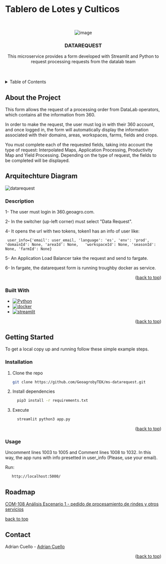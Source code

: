 # Tablero de Lotes y Culticos

<!-- Improved compatibility of back to top link: See: https://github.com/othneildrew/Best-README-Template/pull/73 -->
<a name="readme-top"></a>

<!-- PROJECT LOGO -->
<br />
<div align="center">

![image](https://github.com/marianobonelli/tablero_lotes_streamlit/tree/main/assets/datalab)

  </a>

  <h3 align="center">DATAREQUEST</h3>

  <p align="center">
      This microservice provides a form developed with Streamlit and Python to request processing requests from the datalab team <br />
    <br />
    <br />
  </p>
</div>



<!-- TABLE OF CONTENTS -->
<details>
  <summary>Table of Contents</summary>
  <ol>
    <li>
      <a href="#about-the-project">About The Project</a>
      <ul>
        <li><a href="#built-with">Built With</a></li>
        <li><a href="#arquitechture-diagram">Arquitechture-Diagram</a></li>
      </ul>
    </li>
    <li>
      <a href="#getting-started">Getting Started</a>
      <ul>
        <li><a href="#installation">Installation</a></li>
        <li><a href="#usage">Usage</a></li>
      </ul>
    </li>
    <li><a href="#roadmap">Roadmap</a></li>
    <li><a href="#contact">Contact</a></li>
  </ol>
</details>



<!-- ABOUT THE PROJECT -->

## About the Project

This form allows the request of a processing order from DataLab operators, which contains all the information from 360.

In order to make the request, the user must log in with their 360 account, and once logged in, the form will automatically display the information associated with their domains, areas, workspaces, farms, fields and crops.

You must complete each of the requested fields, taking into account the type of request: Interpolated Maps, Application Processing, Productivity Map and Yield Processing. Depending on the type of request, the fields to be completed will be displayed.

## Arquitechture Diagram 

![datarequest](https://github.com/GeoagrobyTEK/ms-datarequest/assets/101668748/deb86ec8-e2c3-42f6-9d20-8eb59b8983ce)

### Description

   
1- The user must login in 360.geoagro.com.

2- In the switcher (up-left corner) must select "Data Request".

4- It opens the url with two tokens, token1 has an info of user like:
   
     user_info={'email': user_email, 'language': 'es', 'env': 'prod', 'domainId': None, 'areaId': None,   'workspaceId': None, 'seasonId': None, 'farmId': None}

5- An Application Load Balancer take the request and send to fargate.
  
6- In fargate, the datarequest form is running troughby docker as service.
   


<p align="right">(<a href="#readme-top">back to top</a>)</p>

### Built With
* [![Python][Python.org]][Python-url]
* [![docker][docker]][docker-url]
* [![streamlit][streamlit]][streamlit-url]

<p align="right">(<a href="#readme-top">back to top</a>)</p>

<!-- GETTING STARTED -->
## Getting Started

To get a local copy up and running follow these simple example steps.

### Installation

1. Clone the repo
   ```sh
   git clone https://github.com/GeoagrobyTEK/ms-datarequest.git
   ```
2. Install dependencies
   ```sh
     pip3 install -r requirements.txt
   ```
3. Execute
   ```sh
     streamlit python3 app.py 
   ```

<p align="right">(<a href="#readme-top">back to top</a>)</p>


### Usage

Uncomment lines 1003 to 1005 and Comment lines 1008 to 1032.
In this way, the app runs with info presetted in user_info (Please, use your email).

Run:
 ```sh
    http://localhost:5000/
 ```
  
<!-- ROADMAP -->
## Roadmap

<a href="https://docs.google.com/document/d/1QxpfWqW6_ozwE6CJHmlvxza1wv9uV7N08ZcqytdeTwc/edit#heading=h.yq8ikg4wx1f9">
  COM-108 Análisis Escenario 1 - pedido de procesamiento de rindes y otros servicios
</a>
<p><a href="#readme-top">back to top</a></p>

<!-- CONTACT -->
## Contact

Adrian Cuello - [Adrian Cuello](mailto:acuello@geoagro.com.com?subject=[GitHub]ms-collector)

<p align="right">(<a href="#readme-top">back to top</a>)</p>


<!-- MARKDOWN LINKS & IMAGES -->
<!-- https://www.markdownguide.org/basic-syntax/#reference-style-links -->
[product-screenshot]: images/screenshot.png

[Python.org]: https://img.shields.io/badge/python-3670A0?style=for-the-badge&logo=python&logoColor=ffdd54
[Python-url]: https://python.org/

[streamlit]: https://img.shields.io/badge/streamlit-red
[streamlit-URL]: https://docs.streamlit.io/

[docker]: https://img.shields.io/badge/docker-blue
[docker-URL]: https://www.docker.com/

